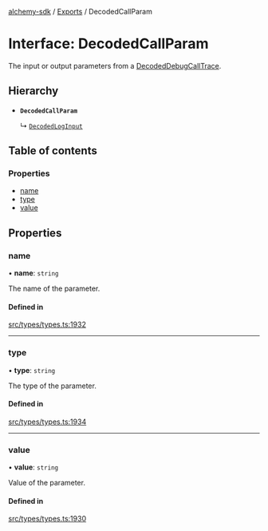 [alchemy-sdk](../README.md) / [Exports](../modules.md) / DecodedCallParam

# Interface: DecodedCallParam

The input or output parameters from a [DecodedDebugCallTrace](DecodedDebugCallTrace.md).

## Hierarchy

- **`DecodedCallParam`**

  ↳ [`DecodedLogInput`](DecodedLogInput.md)

## Table of contents

### Properties

- [name](DecodedCallParam.md#name)
- [type](DecodedCallParam.md#type)
- [value](DecodedCallParam.md#value)

## Properties

### name

• **name**: `string`

The name of the parameter.

#### Defined in

[src/types/types.ts:1932](https://github.com/alchemyplatform/alchemy-sdk-js/blob/a8bc079/src/types/types.ts#L1932)

___

### type

• **type**: `string`

The type of the parameter.

#### Defined in

[src/types/types.ts:1934](https://github.com/alchemyplatform/alchemy-sdk-js/blob/a8bc079/src/types/types.ts#L1934)

___

### value

• **value**: `string`

Value of the parameter.

#### Defined in

[src/types/types.ts:1930](https://github.com/alchemyplatform/alchemy-sdk-js/blob/a8bc079/src/types/types.ts#L1930)
